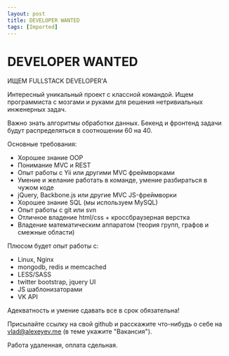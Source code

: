 ```yaml
---
layout: post
title: DEVELOPER WANTED
tags: [Imported]
---
```

# DEVELOPER WANTED

ИЩЕМ FULLSTACK DEVELOPER'A

Интересный уникальный проект с классной командой.
Ищем программиста с мозгами и руками для решения нетривиальных инженерных задач.

Важно знать алгоритмы обработки данных. Бекенд и фронтенд задачи будут распределяться в соотношении 60 на 40.

Основные требования:

* Хорошее знание OOP
* Понимание MVC и REST
* Опыт работы с Yii или другими MVC фреймворками
* Умение и желание работать в команде, умение разбираться в чужом коде
* jQuery, Backbone.js или другие MVC JS-фреймворки
* Хорошее знание SQL (мы используем MySQL)
* Опыт работы с git или svn
* Отличное владение html/css + кроссбраузерная верстка
* Владение математическим аппаратом (теория групп, графов и смежные области) 

Плюсом будет опыт работы с:

* Linux, Nginx
* mongodb, redis и memcached
* LESS/SASS
* twitter bootstrap, jquery UI
* JS шаблонизаторами
* VK API

Адекватность и умение сдавать все в срок обязательна!

Присылайте ссылку на свой github и расскажите что-нибудь о себе на [vlad@alexeyev.me](mailto:vlad@alexeyev.me) (в теме укажите "Вакансия").

Работа удаленная, оплата сдельная.